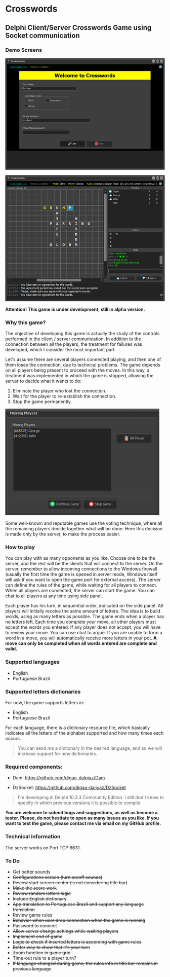 # Crosswords

## Delphi Client/Server Crosswords Game using Socket communication

### Demo Screens

![Welcome screen](Images/demo_welcome.png)

![Playing screen](Images/demo_playing.png)

**Attention! This game is under development, still in alpha version.**

### Why this game?

The objective of developing this game is actually the study of the controls performed in the client / server communication.
In addition to the connection between all the players, the treatment for failures was developed, which I consider the most important part.

Let's assume there are several players connected playing, and then one of them loses the connection, due to technical problems.
The game depends on all players being present to proceed with the moves. In this way, a treatment was implemented in which the game is stopped, allowing the server to decide what it wants to do:

1. Eliminate the player who lost the connection.
2. Wait for the player to re-establish the connection.
3. Stop the game permanently.

![Missing players screen](Images/demo_drop.png)

Some well-known and reputable games use the voting technique, where all the remaining players decide together what will be done. Here this decision is made only by the server, to make the process easier.

### How to play

You can play with as many opponents as you like.
Choose one to be the server, and the rest will be the clients that will connect to the server.
On the server, remember to allow incoming connections to the Windows firewall (usually the first time the game is opened in server mode, Windows itself will ask if you want to open the game port for external access).
The server can define the rules of the game, while waiting for all players to connect.
When all players are connected, the server can start the game.
You can chat to all players at any time using side panel.

Each player has his turn, in sequential order, indicated on the side panel.
All players will initially receive the same amount of letters.
The idea is to build words, using as many letters as possible.
The game ends when a player has no letters left.
Each time you complete your move, all other players must accept the words you entered. If any player does not accept, you will have to review your move. You can use chat to argue.
If you are unable to form a word in a move, you will automatically receive more letters in your pot.
**A move can only be completed when all words entered are complete and valid.**

### Supported languages

- English
- Portuguese Brazil

### Supported letters dictionaries

For now, the game supports letters in:
- English
- Portuguese Brazil

For each language, there is a dictionary resource file, which basically indicates all the letters of the alphabet supported and how many times each occurs.

> You can send me a dictionary in the desired language, and so we will increase support for new dictionaries.

### Required components:

- Dam: https://github.com/digao-dalpiaz/Dam

- DzSocket: https://github.com/digao-dalpiaz/DzSocket

> I'm developing in Delphi 10.3.3 Community Edition. I still don't know to specify in which previous versions it is possible to compile.

**You are welcome to submit bugs and suggestions, as well as become a tester. Please, do not hesitate to open as many issues as you like. If you want to test the game, please contact me via email on my GitHub profile.**

### Technical information

The server works on Port TCP 6631.

### To Do

- Get better sounds
- ~~Configurations screen (turn on/off sounds)~~
- ~~Review start screen center (is not considering title bar)~~
- ~~Make the score work~~
- ~~Review random letters logic~~
- ~~Include English dictionary~~
- ~~App translation to Portuguese Brazil and support any language translation~~
- Review game rules
- ~~Behavior when user drop connection when the game is running~~
- ~~Password to connect~~
- ~~Allow server change settings while waiting players~~
- ~~Implement end of game~~
- ~~Logic to check if inserted letters is according with game rules~~
- ~~Better way to show that it's your turn~~
- ~~Zoom function in game grid~~
- Time-out rule to a player turn?
- ~~If language changed during game, the rules info in title bar remains in previous language~~
